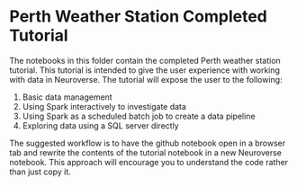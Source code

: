 # Perth Weather Station Completed Tutorial

The notebooks in this folder contain the completed Perth weather station tutorial. This tutorial is intended to give the user experience with working with data in Neuroverse. The tutorial will expose the user to the following:
1. Basic data management
2. Using Spark interactively to investigate data
3. Using Spark as a scheduled batch job to create a data pipeline
4. Exploring data using a SQL server directly

The suggested workflow is to have the github notebook open in a browser tab and rewrite the contents of the tutorial notebook in a new Neuroverse notebook. This approach will encourage you to understand the code rather than just copy it.
